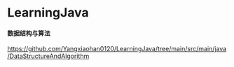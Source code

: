 # LearningJava


#### 数据结构与算法

https://github.com/Yangxiaohan0120/LearningJava/tree/main/src/main/java/DataStructureAndAlgorithm
